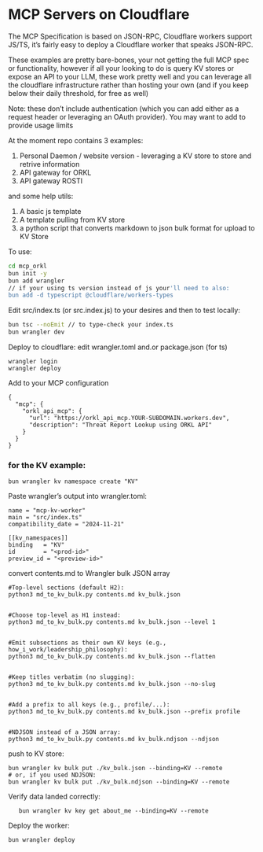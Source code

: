 # MCP Servers on Cloudflare


The MCP Specification is based on JSON-RPC, Cloudflare workers support JS/TS, it’s fairly easy to deploy a Cloudflare worker that speaks JSON-RPC.

These examples are pretty bare-bones, your not getting the full MCP spec or functionality, however if all your looking to do is query KV stores or expose an API to your LLM, these work pretty well and you can leverage all the cloudflare infrastructure rather than hosting your own (and if you keep below their daily threshold, for free as well)

Note: these don’t include authentication (which you can add either as a request header or leveraging an OAuth provider).  You may want to add to provide usage limits

At the moment repo contains 3 examples:

1. Personal Daemon / website version - leveraging a KV store to store and retrive information
2. API gateway for ORKL
3. API gateway ROSTI

and some help utils:
1. A basic js template 
2. A template pulling from KV store
3. a python script that converts markdown to json bulk format for upload to KV Store 


To use:

```bash
cd mcp_orkl
bun init -y 
bun add wrangler
// if your using ts version instead of js your'll need to also: 
bun add -d typescript @cloudflare/workers-types
```

Edit src/index.ts (or src.index.js) to your desires and then to test locally:

```bash
bun tsc --noEmit // to type-check your index.ts
bun wrangler dev 
```


 Deploy to cloudflare:
edit wrangler.toml and.or package.json (for ts)
```
wrangler login
wrangler deploy
```

Add to your MCP configuration

```
{
  "mcp": {
    "orkl_api_mcp": {
      "url": "https://orkl_api_mcp.YOUR-SUBDOMAIN.workers.dev",
      "description": "Threat Report Lookup using ORKL API"
    }
  }
}
```
 

### for the KV example:

```
bun wrangler kv namespace create "KV"
```


Paste wrangler’s output into wrangler.toml:
```
name = "mcp-kv-worker"
main = "src/index.ts"
compatibility_date = "2024-11-21"

[[kv_namespaces]]
binding   = "KV"
id        = "<prod-id>"
preview_id = "<preview-id>"

```


convert contents.md to Wrangler bulk JSON array
```
#Top-level sections (default H2):
python3 md_to_kv_bulk.py contents.md kv_bulk.json


#Choose top-level as H1 instead:
python3 md_to_kv_bulk.py contents.md kv_bulk.json --level 1


#Emit subsections as their own KV keys (e.g., how_i_work/leadership_philosophy):
python3 md_to_kv_bulk.py contents.md kv_bulk.json --flatten


#Keep titles verbatim (no slugging):
python3 md_to_kv_bulk.py contents.md kv_bulk.json --no-slug


#Add a prefix to all keys (e.g., profile/...):
python3 md_to_kv_bulk.py contents.md kv_bulk.json --prefix profile


#NDJSON instead of a JSON array:
python3 md_to_kv_bulk.py contents.md kv_bulk.ndjson --ndjson

```

push to KV store:
```
bun wrangler kv bulk put ./kv_bulk.json --binding=KV --remote
# or, if you used NDJSON:
bun wrangler kv bulk put ./kv_bulk.ndjson --binding=KV --remote

```



Verify data landed correctly:
```
   bun wrangler kv key get about_me --binding=KV --remote
```


Deploy the worker:
```
bun wrangler deploy

```
